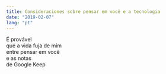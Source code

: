 ```yaml
---
title: Consideraciones sobre pensar em você e a tecnologia
date: "2019-02-07"
lang: "pt"
---
```


É provável\
que a vida fuja de mim\
entre pensar em você\
e as notas\
de Google Keep
